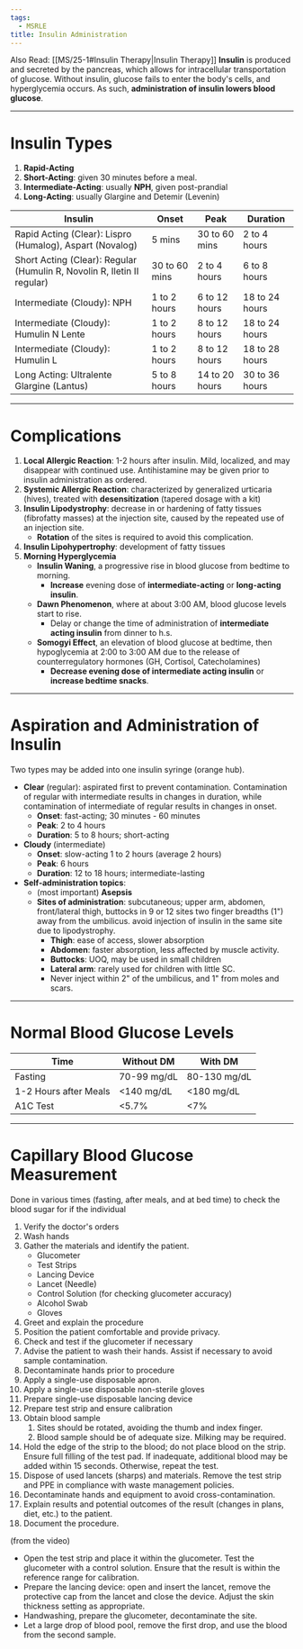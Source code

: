 ```yaml
---
tags:
  - MSRLE
title: Insulin Administration
---
```

Also Read: [[MS/25-1#Insulin Therapy|Insulin Therapy]]
**Insulin** is produced and secreted by the pancreas, which allows for intracellular transportation of glucose. Without insulin, glucose fails to enter the body's cells, and hyperglycemia occurs. As such, **administration of insulin lowers blood glucose**.
___
# Insulin Types
1. **Rapid-Acting**
2. **Short-Acting**: given 30 minutes before a meal.
3. **Intermediate-Acting**: usually **NPH**, given post-prandial
4. **Long-Acting**: usually Glargine and Detemir (Levenin)

| Insulin                                                                 | Onset         | Peak           | Duration       |
| ----------------------------------------------------------------------- | ------------- | -------------- | -------------- |
| Rapid Acting (Clear): Lispro (Humalog), Aspart (Novalog)                | 5 mins        | 30 to 60 mins  | 2 to 4 hours   |
| Short Acting (Clear): Regular (Humulin R, Novolin R, Iletin II regular) | 30 to 60 mins | 2 to 4 hours   | 6 to 8 hours   |
| Intermediate (Cloudy): NPH                                              | 1 to 2 hours  | 6 to 12 hours  | 18 to 24 hours |
| Intermediate (Cloudy): Humulin N Lente                                  | 1 to 2 hours  | 8 to 12 hours  | 18 to 24 hours |
| Intermediate (Cloudy): Humulin L                                        | 1 to 2 hours  | 8 to 12 hours  | 18 to 28 hours |
| Long Acting: Ultralente Glargine (Lantus)                               | 5 to 8 hours  | 14 to 20 hours | 30 to 36 hours |
___
# Complications
1. **Local Allergic Reaction**: 1-2 hours after insulin. Mild, localized, and may disappear with continued use. Antihistamine may be given prior to insulin administration as ordered.
2. **Systemic Allergic Reaction**: characterized by generalized urticaria (hives), treated with **desensitization** (tapered dosage with a kit)
3. **Insulin Lipodystrophy**: decrease in or hardening of fatty tissues (fibrofatty masses) at the injection site, caused by the repeated use of an injection site.
	- **Rotation** of the sites is required to avoid this complication.
4. **Insulin Lipohypertrophy**: development of fatty tissues
5. **Morning Hyperglycemia**
	- **Insulin Waning**, a progressive rise in blood glucose from bedtime to morning.
		- **Increase** evening dose of **intermediate-acting** or **long-acting insulin**.
	- **Dawn Phenomenon**, where at about 3:00 AM, blood glucose levels start to rise.
		- Delay or change the time of administration of **intermediate acting insulin** from dinner to h.s.
	- **Somogyi Effect**, an elevation of blood glucose at bedtime, then hypoglycemia at 2:00 to 3:00 AM due to the release of counterregulatory hormones (GH, Cortisol, Catecholamines)
		- **Decrease evening dose of intermediate acting insulin** or **increase bedtime snacks**.
___
# Aspiration and Administration of Insulin
Two types may be added into one insulin syringe (orange hub).
- **Clear** (regular): aspirated first to prevent contamination. Contamination of regular with intermediate results in changes in duration, while contamination of intermediate of regular results in changes in onset.
	- **Onset**: fast-acting; 30 minutes - 60 minutes
	- **Peak**: 2 to 4 hours
	- **Duration**: 5 to 8 hours; short-acting
- **Cloudy** (intermediate)
	- **Onset**: slow-acting 1 to 2 hours (average 2 hours)
	- **Peak**: 6 hours
	- **Duration**: 12 to 18 hours; intermediate-lasting
- **Self-administration topics**:
	- (most important) **Asepsis**
	- **Sites of administration**: subcutaneous; upper arm, abdomen, front/lateral thigh, buttocks in 9 or 12 sites two finger breadths (1") away from the umbilicus. avoid injection of insulin in the same site due to lipodystrophy.
		- **Thigh**: ease of access, slower absorption
		- **Abdomen**: faster absorption, less affected by muscle activity.
		- **Buttocks**: UOQ, may be used in small children
		- **Lateral arm**: rarely used for children with little SC.
		- Never inject within 2" of the umbilicus, and 1" from moles and scars.
___
# Normal Blood Glucose Levels

| Time                  | Without DM  | With DM      |
| --------------------- | ----------- | ------------ |
| Fasting               | 70-99 mg/dL | 80-130 mg/dL |
| 1-2 Hours after Meals | <140 mg/dL  | <180 mg/dL   |
| A1C Test              | <5.7%       | <7%          |
___
# Capillary Blood Glucose Measurement
Done in various times (fasting, after meals, and at bed time) to check the blood sugar for if the individual 
1. Verify the doctor's orders
2. Wash hands
3. Gather the materials and identify the patient.
	- Glucometer
	- Test Strips
	- Lancing Device
	- Lancet (Needle)
	- Control Solution (for checking glucometer accuracy)
	- Alcohol Swab
	- Gloves
1. Greet and explain the procedure
2. Position the patient comfortable and provide privacy.
3. Check and test if the glucometer if necessary
4. Advise the patient to wash their hands. Assist if necessary to avoid sample contamination.
5. Decontaminate hands prior to procedure
6. Apply a single-use disposable apron.
7. Apply a single-use disposable non-sterile gloves
8. Prepare single-use disposable lancing device
9. Prepare test strip and ensure calibration
10. Obtain blood sample
	1. Sites should be rotated, avoiding the thumb and index finger.
	2. Blood sample should be of adequate size. Milking may be required.
11. Hold the edge of the strip to the blood; do not place blood on the strip. Ensure full filling of the test pad. If inadequate, additional blood may be added within 15 seconds. Otherwise, repeat the test.
12. Dispose of used lancets (sharps) and materials. Remove the test strip and PPE in compliance with waste management policies.
13. Decontaminate hands and equipment to avoid cross-contamination.
14. Explain results and potential outcomes of the result (changes in plans, diet, etc.) to the patient.
15. Document the procedure.

(from the video)
- Open the test strip and place it within the glucometer. Test the glucometer with a control solution. Ensure that the result is within the reference range for calibration.
- Prepare the lancing device: open and insert the lancet, remove the protective cap from the lancet and close the device. Adjust the skin thickness setting as appropriate.
- Handwashing, prepare the glucometer, decontaminate the site.
- Let a large drop of blood pool, remove the first drop, and use the blood from the second sample.